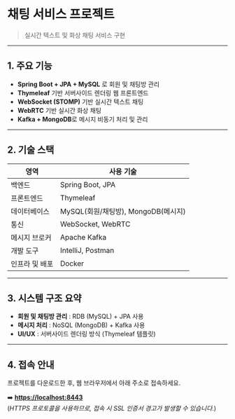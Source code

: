 # 채팅 서비스 프로젝트

> 실시간 텍스트 및 화상 채팅 서비스 구현

---

## 1. 주요 기능

- **Spring Boot + JPA + MySQL** 로 회원 및 채팅방 관리
- **Thymeleaf** 기반 서버사이드 렌더링 웹 프론트엔드
- **WebSocket (STOMP)** 기반 실시간 텍스트 채팅
- **WebRTC** 기반 실시간 화상 채팅
- **Kafka + MongoDB**로 메시지 비동기 처리 및 관리

---

## 2. 기술 스택

| 영역       | 사용 기술                       |
|----------|-----------------------------|
| 백엔드      | Spring Boot, JPA            |
| 프론트엔드    | Thymeleaf                   |
| 데이터베이스   | MySQL(회원/채팅방), MongoDB(메시지) |
| 통신       | WebSocket, WebRTC           |
| 메시지 브로커  | Apache Kafka                |
| 개발 도구    | IntelliJ, Postman           |
| 인프라 및 배포 | Docker                      |   

---

## 3. 시스템 구조 요약

- **회원 및 채팅방 관리** : RDB (MySQL) + JPA 사용
- **메시지 처리** : NoSQL (MongoDB) + Kafka 사용
- **UI/UX** : 서버사이드 렌더링 방식 (Thymeleaf 템플릿)

---

## 4. 접속 안내

프로젝트를 다운로드한 후, 웹 브라우저에서 아래 주소로 접속하세요.

➡️ **[https://localhost:8443](https://localhost:8443)**  
(*HTTPS 프로토콜을 사용하므로, 접속 시 SSL 인증서 경고가 발생할 수 있습니다.*)
